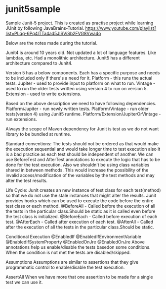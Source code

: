 # junit5sample
Sample Junit-5 project.
This is created as practise project while learning JUnit by following JavaBrains-Tutorial. 
https://www.youtube.com/playlist?list=PLqq-6Pq4lTTa4ad5JISViSb2FVG8Vwa4o

Below are the notes made during the tutorial.

Junit4 is around 10 years old. Not updated a lot of language features. Like lambdas, etc. Had a monolithic architecture.
Junit5 has a different architecture compared to Junit4.

Version 5 has a below components. Each has a specific purpose and needs to be included only if there's a need for it.
Platform - this runs the actual tests.
Jupiter - used to provide input to platform on what to run.
Vintage - used to run the older tests written using version 4 to run on version 5.
Extension - used to write extensions.

Based on the above description we need to have following dependencies.
Platform/Jupiter - run newly written tests.
Platform/Vintage - run older tests(version 4) using Junit5 runtime.
Platform/Extension/JupiterOrVintage - run extensions.

Always the scope of Maven dependency for Junit is test as we do not want library to be bundled at runtime.

Standard conventions:
The tests should not be ordered as that would make the execution sequential and would take longer time to test execution also it is a bad practice as
each test should be independent of another. We can use BeforeTest and AfterTest annotations to execute the logic that has to be done for the test execution.
Also we shouldn't be using class variables shared in between methods. This would increase the possibility of the invalid access/modification of
the variables by the test methods and may alter the test results.

Life Cycle:
Junit creates an new instance of test class for each test(method) so that we do not use the stale instances that might alter the results.
Junit provides hooks which can be used to execute the code before the entire test class or each method.
@BeforeAll - Called before the execution of all the tests in the particular class.Should be static as it is called even before the test class is initialized.
@BeforeEach - Called before execution of each test.
@AfterEach - Called after execution of each test.
@AfterAll - Called after the execution of all the tests in the particular class.Should be static.

Conditional Execution
@EnabledIf
@EnabledIfEnvironmentVariable
@EnabledIfSystemProperty
@EnabledOnJre
@EnabledOnJre
Above annotations help us enable/disable the tests basedon some conditions. When the condition is not met the tests are disabled/skipped.

Assumptions
Assumptions are similar to assertions that they give programmatic control to enable/disable the test execution.

AssertAll
When we have more that one assertion to be made for a single test we can use it.
